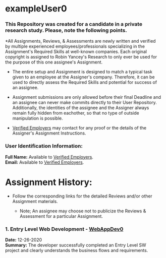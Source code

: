 # exampleUser0


### This Repository was created for a candidate in a private research study. Please, note the following points. 
  
*All Assignments, Reviews, & Assessments are newly written and verified by multiple experienced employees/professionals specializing in the Assignment's Required Skills at well-known companies. Each original copyright is assigned to Robin Yancey's Research to only ever be used for the purpose of this one assignee's Assignment.
    
* The entire setup and Assignment is designed to match a typical task given to an employee at the Assigner's company. Therefore, it can be used to directly assess the Required Skills and potential for success of an assignee.
    
* Assignment submissions are only allowed before their final Deadline and an assignee can never make commits directly to their User Repository. Additionally, the identities of the assignee and the Assigner always remain fully hidden from eachother, so that no type of outside manipulation is possible.

      
* [Verified Employers](https://reyancey.wixsite.com/learn/employers) may contact for any proof or the details of the Assigner's Assignment Instructions.     
  
### User Identification Information:
 
**Full Name:** Available to [Verified Employers](https://reyancey.wixsite.com/learn/employers).         
**Email:** Available to [Verified Employers](https://reyancey.wixsite.com/learn/employers).   
      
    
# Assignment History:   
    
* Follow the corresponding links for the detailed Reviews and/or other Assignment materials.  

    * Note; An assignee may choose not to publicize the Reviews & Assessment for a particular Assignment.  
  
### 1. Entry Level Web Development - [WebAppDev0](https://github.com/hiredlearn/exampleUser0/tree/main/WebAppDev0)
**Date:** 12-26-2020  
**Summary:**  The developer successfully completed an Entry Level SW project and clearly understands the business flows and requirements.
